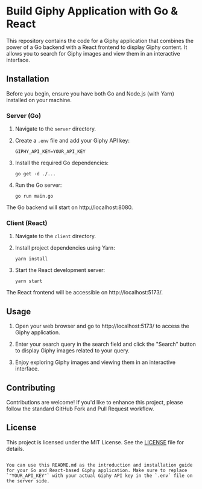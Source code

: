 # Build Giphy Application with Go & React

This repository contains the code for a Giphy application that combines the power of a Go backend with a React frontend to display Giphy content. It allows you to search for Giphy images and view them in an interactive interface.

## Installation

Before you begin, ensure you have both Go and Node.js (with Yarn) installed on your machine.

### Server (Go)

1. Navigate to the `server` directory.

2. Create a `.env` file and add your Giphy API key:

   ```
   GIPHY_API_KEY=YOUR_API_KEY
   ```

3. Install the required Go dependencies:

   ```
   go get -d ./...
   ```

4. Run the Go server:
   ```
   go run main.go
   ```

The Go backend will start on http://localhost:8080.

### Client (React)

1. Navigate to the `client` directory.

2. Install project dependencies using Yarn:

   ```
   yarn install
   ```

3. Start the React development server:
   ```
   yarn start
   ```

The React frontend will be accessible on http://localhost:5173/.

## Usage

1. Open your web browser and go to http://localhost:5173/ to access the Giphy application.

2. Enter your search query in the search field and click the "Search" button to display Giphy images related to your query.

3. Enjoy exploring Giphy images and viewing them in an interactive interface.

## Contributing

Contributions are welcome! If you'd like to enhance this project, please follow the standard GitHub Fork and Pull Request workflow.

## License

This project is licensed under the MIT License. See the [LICENSE](LICENSE) file for details.

```

You can use this README.md as the introduction and installation guide for your Go and React-based Giphy application. Make sure to replace `"YOUR_API_KEY"` with your actual Giphy API key in the `.env` file on the server side.
```
